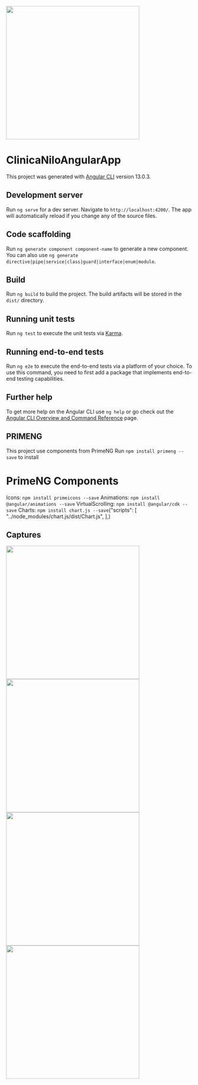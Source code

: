 <img width="360px" src="./angular-y-primeng.png">

# ClinicaNiloAngularApp

This project was generated with [Angular CLI](https://github.com/angular/angular-cli) version 13.0.3.

## Development server

Run `ng serve` for a dev server. Navigate to `http://localhost:4200/`. The app will automatically reload if you change any of the source files.

## Code scaffolding

Run `ng generate component component-name` to generate a new component. You can also use `ng generate directive|pipe|service|class|guard|interface|enum|module`.

## Build

Run `ng build` to build the project. The build artifacts will be stored in the `dist/` directory.

## Running unit tests

Run `ng test` to execute the unit tests via [Karma](https://karma-runner.github.io).

## Running end-to-end tests

Run `ng e2e` to execute the end-to-end tests via a platform of your choice. To use this command, you need to first add a package that implements end-to-end testing capabilities.

## Further help

To get more help on the Angular CLI use `ng help` or go check out the [Angular CLI Overview and Command Reference](https://angular.io/cli) page.

## PRIMENG
This project use components from PrimeNG
Run ``npm install primeng --save`` to install

# PrimeNG Components
Icons: ``npm install primeicons --save``
Animations: ``npm install @angular/animations --save``
VirtualScrolling: ``npm install @angular/cdk --save``
Charts: ``npm install chart.js --save``("scripts": [
    "../node_modules/chart.js/dist/Chart.js",
],)


## Captures
<img width="360px" src="./capturas/01_main.png">
<img width="360px" src="./capturas/02_citas.png">
<img width="360px" src="./capturas/03_pacientes.png">
<img width="360px" src="./capturas/04_mensajes.png">



